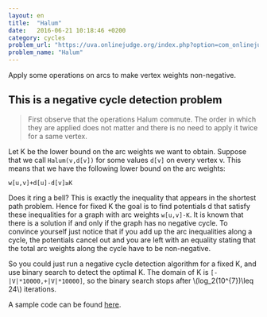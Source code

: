 ```yaml
---
layout: en
title:  "Halum"
date:   2016-06-21 10:18:46 +0200
category: cycles
problem_url: "https://uva.onlinejudge.org/index.php?option=com_onlinejudge&Itemid=8&category=25&page=show_problem&problem=2473"
problem_name: "Halum"
---
```


Apply some operations on arcs to make vertex weights non-negative.


## This is a negative cycle detection problem

> First observe that the operations Halum commute. The order in which they are applied does not matter and there is no need to apply it twice for a same vertex.

Let K be the lower bound on the arc weights we want to obtain.  Suppose that we call ```Halum(v,d[v])``` for some values ```d[v]```  on every vertex v.  This means that we have the following lower bound on the arc weights:

    w[u,v]+d[u]-d[v]≥K

Does it ring a bell?  This is exactly the inequality that appears in the shortest path problem.  Hence for fixed K the goal is to find potentials d that satisfy these inequalities for a graph with arc weights ```w[u,v]-K```.  It is known that there is a solution if and only if the graph has no negative cycle.  To convince yourself just notice that if you add up the arc inequalities along a cycle, the potentials cancel out and you are left with an equality stating that the total arc weights along the cycle have to be non-negative.

So you could just run a negative cycle detection algorithm for a fixed K, and use binary search to detect the optimal K.  The domain of K is ```[-|V|*10000,+|V|*10000]```, so the binary search stops after \\(log_2(10^{7})\\leq 24\\) iterations.

A sample code can be found [here](http://pythonhosted.org/tryalgo/_modules/tryalgo/min_mean_cycle.html#min_mean_cycle).
